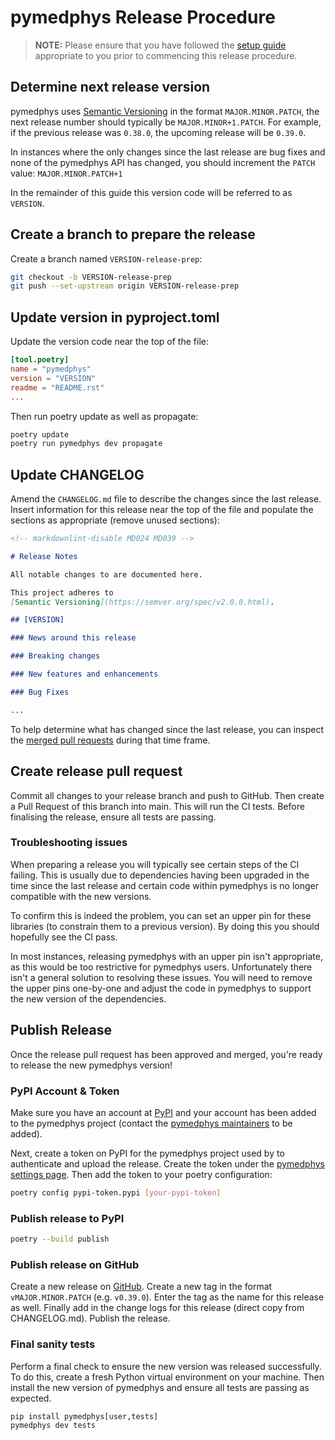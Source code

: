 # pymedphys Release Procedure

> **NOTE:** Please ensure that you have followed the [setup guide](https://docs.pymedphys.com/en/latest/contrib/setups/index.html)
> appropriate to you prior to commencing this release procedure.

## Determine next release version

pymedphys uses [Semantic Versioning](https://semver.org/spec/v2.0.0.html) in the format `MAJOR.MINOR.PATCH`, the next release number should typically be `MAJOR.MINOR+1.PATCH`. For example, if the previous release was `0.38.0`, the upcoming release will be `0.39.0`.

In instances where the only changes since the last release are bug fixes and none of the pymedphys API has changed, you should increment the `PATCH` value: `MAJOR.MINOR.PATCH+1`

In the remainder of this guide this version code will be referred to as `VERSION`.

## Create a branch to prepare the release

Create a branch named `VERSION-release-prep`:

```bash
git checkout -b VERSION-release-prep
git push --set-upstream origin VERSION-release-prep
```

## Update version in pyproject.toml

Update the version code near the top of the file:

```toml
[tool.poetry]
name = "pymedphys"
version = "VERSION"
readme = "README.rst"
...
```

Then run poetry update as well as propagate:

```bash
poetry update
poetry run pymedphys dev propagate
```

## Update CHANGELOG

Amend the `CHANGELOG.md` file to describe the changes since the last release. Insert information for this release near the top of the file and populate the sections as appropriate (remove unused sections):

```markdown
<!-- markdownlint-disable MD024 MD039 -->

# Release Notes

All notable changes to are documented here.

This project adheres to
[Semantic Versioning](https://semver.org/spec/v2.0.0.html).

## [VERSION]

### News around this release

### Breaking changes

### New features and enhancements

### Bug Fixes

...
```

To help determine what has changed since the last release, you can inspect the [merged pull requests](https://github.com/pymedphys/pymedphys/pulls?q=is%3Apr+is%3Amerged) during that time frame.

## Create release pull request

Commit all changes to your release branch and push to GitHub. Then create a Pull Request of this branch into main. This will run the CI tests. Before finalising the release, ensure all tests are passing.

### Troubleshooting issues

When preparing a release you will typically see certain steps of the CI failing. This is usually due to dependencies having been upgraded in the time since the last release and certain code within pymedphys is no longer compatible with the new versions.

To confirm this is indeed the problem, you can set an upper pin for these libraries (to constrain them to a previous version). By doing this you should hopefully see the CI pass.

In most instances, releasing pymedphys with an upper pin isn't appropriate, as this would be too restrictive for pymedphys users. Unfortunately there isn't a general solution to resolving these issues. You will need to remove the upper pins one-by-one and adjust the code in pymedphys to support the new version of the dependencies.

## Publish Release

Once the release pull request has been approved and merged, you're ready to release the new pymedphys version!

### PyPI Account & Token

Make sure you have an account at [PyPI](https://www.pypi.org) and your account has been added to the pymedphys project (contact the [pymedphys maintainers](https://github.com/pymedphys/pymedphys#maintainers) to be added).

Next, create a token on PyPI for the pymedphys project used by to authenticate and upload the release. Create the token under the [pymedphys settings page](https://pypi.org/manage/project/pymedphys/settings/). Then add the token to your poetry configuration:

```bash
poetry config pypi-token.pypi [your-pypi-token]
```

### Publish release to PyPI

```bash
poetry --build publish
```

### Publish release on GitHub

Create a new release on [GitHub](https://github.com/pymedphys/pymedphys/releases). Create a new tag in the format `vMAJOR.MINOR.PATCH` (e.g. `v0.39.0`). Enter the tag as the name for this release as well. Finally add in the change logs for this release (direct copy from CHANGELOG.md). Publish the release.

### Final sanity tests

Perform a final check to ensure the new version was released successfully. To do this, create a fresh Python virtual environment on your machine. Then install the new version of pymedphys and ensure all tests are passing as expected.

```python
pip install pymedphys[user,tests]
pymedphys dev tests
```
